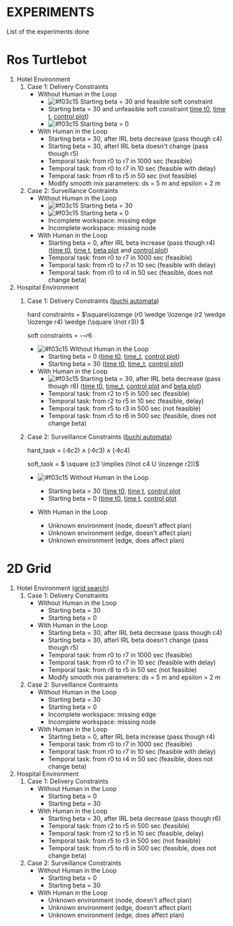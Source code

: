 # EXPERIMENTS
List of the experiments done 
# Ros Turtlebot
1. Hotel Environment
   1. Case 1: Delivery Constraints
      - Without Human in the Loop
        - ![#f03c15](https://via.placeholder.com/15/f03c15/f03c15.png) Starting beta = 30 and feasible soft constraint
        - Starting beta = 30 and unfeasible soft constraint [time t0](ROS_Turtlebot/Hotel/Delivery/NO_HIL/t0_1.png), [time t](ROS_Turtlebot/Hotel/Delivery/NO_HIL/t_1.png), [control plot](ROS_Turtlebot/Hotel/Delivery/NO_HIL/control_1.png))
        - ![#f03c15](https://via.placeholder.com/15/f03c15/f03c15.png) Starting beta = 0
      - With Human in the Loop 
        - Starting beta = 30, after IRL beta decrease (pass though c4)
        - Starting beta = 30, afterl IRL beta doesn't change (pass though r5)
        - Temporal task: from r0 to r7 in 1000 sec (feasible)
        - Temporal task: from r0 to r7 in 10 sec (feasible with delay)
        - Temporal task: from r8 to r5 in 50 sec (not feasible)
        - Modify smooth mix parameters: ds = 5 m and epsilon = 2 m 
   2. Case 2: Surveillance Contraints
      - Without Human in the Loop
        - ![#f03c15](https://via.placeholder.com/15/f03c15/f03c15.png) Starting beta = 30
        - ![#f03c15](https://via.placeholder.com/15/f03c15/f03c15.png) Starting beta = 0
        - Incomplete workspace: missing edge 
        - Incomplete workspace: missing node
      - With Human in the Loop 
        - Starting beta = 0, after IRL beta increase (pass though r4) ([time t0](ROS_Turtlebot/Hotel/Surveillance/HIL/t0_1.png), [time t](ROS_Turtlebot/Hotel/Surveillance/HIL/t_1.png), [beta plot]() and [control plot]())
        - Temporal task: from r0 to r7 in 1000 sec (feasible)
        - Temporal task: from r0 to r7 in 10 sec (feasible with delay)
        - Temporal task: from r0 to r4 in 50 sec (feasible, does not change beta)
2. Hospital Environment
   1. Case 1: Delivery Constraints ([buchi automata](ROS_Turtlebot/Hospital/Delivery/buchi_hard.gif))
   
      hard constraints = $\square\lozenge (r0 \wedge \lozenge (r2 \wedge \lozenge r4) \wedge (\square \lnot r3)) $ 
      
      soft constraints = $\square\lnot r6$
      
      - ![#f03c15](https://via.placeholder.com/15/f03c15/f03c15.png) Without Human in the Loop 
        - Starting beta = 0 ([time t0](ROS_Turtlebot/Hospital/Delivery/NO_HIL/t0_1.png), [time_t](ROS_Turtlebot/Hospital/Delivery/NO_HIL/t_1.png), [control plot](ROS_Turtlebot/Hospital/Delivery/NO_HIL/control_1.png))
        - Starting beta = 30 ([time t0](ROS_Turtlebot/Hospital/Delivery/NO_HIL/t0_2.png), [time_t](ROS_Turtlebot/Hospital/Delivery/NO_HIL/t_2.png), [control plot](ROS_Turtlebot/Hospital/Delivery/NO_HIL/control_2.png))
      - With Human in the Loop
        - ![#f03c15](https://via.placeholder.com/15/f03c15/f03c15.png) Starting beta = 30, after IRL beta decrease (pass though r6) ([time t0](ROS_Turtlebot/Hospital/Delivery/HIL/t0_1.png), [time_t](ROS_Turtlebot/Hospital/Delivery/HIL/t_1.png), [control plot](ROS_Turtlebot/Hospital/Delivery/HIL/control_1.png) and [beta plot](ROS_Turtlebot/Hospital/Delivery/HIL/beta_1.png))
        - Temporal task: from r2 to r5 in 500 sec (feasible)
        - Temporal task: from r2 to r5 in 10 sec (feasible, delay)
        - Temporal task: from r5 to r3 in 500 sec (not feasible)
        - Temporal task: from r5 to r6 in 500 sec (feasible, does not change beta)
   2. Case 2: Surveillance Constraints ([buchi automata](ROS_Turtlebot/Hospital/Surveillance/buchi_hard.gif))
      
      hard_task = $(\square\lozenge c2) \wedge (\square \lozenge c3) \wedge (\square\lozenge c4)$
      
      soft_task = $ \square (c3 \implies (\lnot c4 U \lozenge r2))$ 
      - ![#f03c15](https://via.placeholder.com/15/f03c15/f03c15.png) Without Human in the Loop 
        -  Starting beta = 30 ([time t0](ROS_Turtlebot/Hospital/Surveillance/NO_HIL/t0_1.png), [time t](ROS_Turtlebot/Hospital/Surveillance/NO_HIL/t_1.png), [control plot](ROS_Turtlebot/Hospital/Surveillance/NO_HIL/control_1.png)
        - Starting beta = 0 ([time t0](ROS_Turtlebot/Hospital/Surveillance/NO_HIL/t0_2.png), [time t](ROS_Turtlebot/Hospital/Surveillance/NO_HIL/t_2.png), [control plot](ROS_Turtlebot/Hospital/Surveillance/NO_HIL/control_2.png)
        
      - With Human in the Loop
         - Unknown environment (node, doesn't affect plan)
         - Unknown environment (edge, doesn't affect plan)
         - Unknown environment (edge, does affect plan)
# 2D Grid 
1. Hotel Environment ([grid search](2D%20Grid/map.gif))
   1. Case 1: Delivery Constraints
      - Without Human in the Loop
        - Starting beta = 30
        - Starting beta = 0
      - With Human in the Loop 
        - Starting beta = 30, after IRL beta decrease (pass though c4)
        - Starting beta = 30, afterl IRL beta doesn't change (pass though r5)
        - Temporal task: from r0 to r7 in 1000 sec (feasible)
        - Temporal task: from r0 to r7 in 10 sec (feasible with delay)
        - Temporal task: from r8 to r5 in 50 sec (not feasible)
        - Modify smooth mix parameters: ds = 5 m and epsilon = 2 m 
   2. Case 2: Surveillance Contraints
      - Without Human in the Loop
        - Starting beta = 30
        - Starting beta = 0
        - Incomplete workspace: missing edge 
        - Incomplete workspace: missing node
      - With Human in the Loop 
        - Starting beta = 0, after IRL beta increase (pass though r4)
        - Temporal task: from r0 to r7 in 1000 sec (feasible)
        - Temporal task: from r0 to r7 in 10 sec (feasible with delay)
        - Temporal task: from r0 to r4 in 50 sec (feasible, does not change beta)
2. Hospital Environment
   1. Case 1: Delivery Constraints
      - Without Human in the Loop
        - Starting beta = 0
        - Starting beta = 30
      - With Human in the Loop
        - Starting beta = 30, after IRL beta decrease (pass though r6)
        - Temporal task: from r2 to r5 in 500 sec (feasible)
        - Temporal task: from r2 to r5 in 10 sec (feasible, delay)
        - Temporal task: from r5 to r3 in 500 sec (not feasible)
        - Temporal task: from r5 to r6 in 500 sec (feasible, does not change beta)
   2. Case 2: Surveillance Constraints 
      - Without Human in the Loop
        - Starting beta = 0
        - Starting beta = 30
      - With Human in the Loop
         - Unknown environment (node, doesn't affect plan)
         - Unknown environment (edge, doesn't affect plan)
         - Unknown environment (edge, does affect plan)

